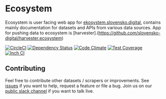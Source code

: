 # Ecosystem

Ecosystem is user facing web app for [ekosystem.slovensko.digital](https://ekosystem.slovensko.digital/), contains mainly  documentation for datasets and APIs from various data sources. App for pushing data to ecosystem is [harvester].(https://github.com/slovensko-digital/harvester.ecosystem) 

[![CircleCI](https://circleci.com/gh/slovensko-digital/www.ecosystem.svg?style=shield&circle-token=584a3d3e70da9e50ddb748ac5fd2d5c5c6bb05eb)](https://circleci.com/gh/slovensko-digital/www.ecosystem)
[![Dependency Status](https://gemnasium.com/slovensko-digital/www.ecosystem.png)](https://gemnasium.com/slovensko-digital/www.ecosystem)
[![Code Climate](https://codeclimate.com/github/slovensko-digital/www.ecosystem.png)](https://codeclimate.com/github/slovensko-digital/www.ecosystem)
[![Test Coverage](https://codeclimate.com/github/slovensko-digital/www.ecosystem/badges/coverage.svg)](https://codeclimate.com/github/slovensko-digital/www.ecosystem/coverage)
[![Inch CI](https://inch-ci.org/github/slovensko-digital/www.ecosystem.svg)](https://inch-ci.org/github/slovensko-digital/www.ecosystem)

## Contributing

Feel free to contribute other datasets / scrapers or improvements. See [issues](https://github.com/slovensko-digital/www.ecosystem/issues) if you want to help, request a feature or file a bug. Join us on our [public slack channel](http://slack.slovensko.digital/) if you want to talk live.
